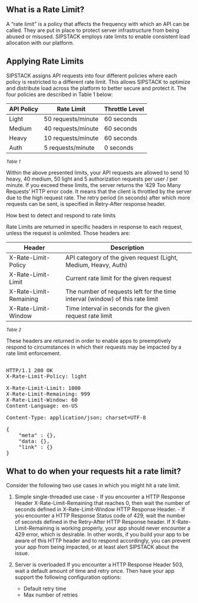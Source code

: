 ## What is a Rate Limit?

A “rate limit” is a policy that affects the frequency with which an API can be called. They are put in place to protect server infrastructure from being abused or misused. SIPSTACK employs rate limits to enable consistent load allocation with our platform.

## Applying Rate Limits

SIPSTACK assigns API requests into four different policies where each policy is restricted to a different rate limit. This allows SIPSTACK to optimize and distribute load across the platform to better secure and protect it. The four policies are described in Table 1 below:

| API Policy | Rate Limit         | Throttle Level |
| ---------- | ------------------ | -------------- |
| Light      | 50 requests/minute | 60 seconds     |
| Medium     | 40 requests/minute | 60 seconds     |
| Heavy      | 10 requests/minute | 60 seconds     |
| Auth       | 5 requests/minute  | 0 seconds      |

<sup>_Table 1_</sup>

Within the above presented limits, your API requests are allowed to send 10 heavy, 40 medium, 50 light and 5 authorization requests per user / per minute. If you exceed these limits, the server returns the ‘429 Too Many Requests’ HTTP error code. It means that the client is throttled by the server due to the high request rate. The retry period (in seconds) after which more requests can be sent, is specified in Retry-After response header.

How best to detect and respond to rate limits

Rate Limits are returned in specific headers in response to each request, unless the request is unlimited. Those headers are:

| Header                 | Description                                                                   |
| ---------------------- | ----------------------------------------------------------------------------- |
| X-Rate-Limit-Policy    | API category of the given request (Light, Medium, Heavy, Auth)                |
| X-Rate-Limit-Limit     | Current rate limit for the given request                                      |
| X-Rate-Limit-Remaining | The number of requests left for the time interval (window) of this rate limit |
| X-Rate-Limit-Window    | Time interval in seconds for the given request rate limit                     |

<sup>_Table 2_</sup>

These headers are returned in order to enable apps to preemptively respond to circumstances in which their requests may be impacted by a rate limit enforcement.

<pre class="bg-light">

HTTP/1.1 200 OK
X-Rate-Limit-Policy: light

X-Rate-Limit-Limit: 1000
X-Rate-Limit-Remaining: 999
X-Rate-Limit-Window: 60
Content-Language: en-US

Content-Type: application/json; charset=UTF-8

{
    "meta" : {},
    "data: {},
    "link" : {}
}
</pre>

## What to do when your requests hit a rate limit?

Consider the following two use cases in which you might hit a rate limit.

1.  Simple single-threaded use case - If you encounter a HTTP Response Header X-Rate-Limit-Remaining that reaches 0, then wait the number of seconds defined in X-Rate-Limit-Window HTTP Response Header. - If you encounter a HTTP Response Status code of 429, wait the number of seconds defined in the Retry-After HTTP Response header.
    If X-Rate-Limit-Remaining is working properly, your app should never encounter a 429 error, which is desirable. In other words, if you build your app to be aware of this HTTP header and to respond accordingly, you can prevent your app from being impacted, or at least alert SIPSTACK about the issue.

2.  Server is overloaded
    If you encounter a HTTP Response Header 503, wait a default amount of time and retry once. Then have your app support the following configuration options:

    - Default retry time
    - Max number of retries
